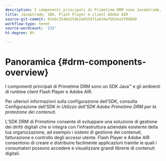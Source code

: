 ```yaml
---
description: I componenti principali di Primetime DRM sono Java&trade, SDK e gli ambienti di runtime client Flash Player e Adobe AIR.
title: Java&trade; SDK, Flash Player e client Adobe AIR
source-git-commit: 02ebc3548a254b2a6554f1ab34afbb3ea5f09bb8
workflow-type: tm+mt
source-wordcount: '132'
ht-degree: 0%

---
```


# Panoramica {#drm-components-overview}

I componenti principali di Primetime DRM sono un SDK Java™ e gli ambienti di runtime client Flash Player e Adobe AIR.

Per ulteriori informazioni sulla configurazione dell’SDK, consulta Configurazione dell’SDK in *Utilizzo dell’SDK Adobe Primetime DRM per la protezione dei contenuti.*

L’SDK DRM di Primetime consente di sviluppare una soluzione di gestione dei diritti digitali che si integra con l’infrastruttura aziendale esistente della tua organizzazione, ad esempio i sistemi di gestione dei contenuti, fatturazione e controllo degli accessi utente. Flash Player e Adobe AIR consentono di creare e distribuire facilmente applicazioni tramite le quali i consumatori possono accedere e visualizzare grandi librerie di contenuti digitali.
